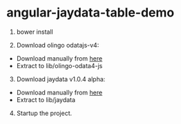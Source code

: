 # angular-jaydata-table-demo
1) bower install

2) Download olingo odatajs-v4:
- Download manually from [here](https://olingo.apache.org/doc/javascript/download.html)
- Extract to lib/olingo-odata4-js

3) Download jaydata v1.0.4 alpha:
- Download manually from [here](http://jaysvcutil.codeplex.com/releases/view/207401)
- Extract to lib/jaydata

4) Startup the project.